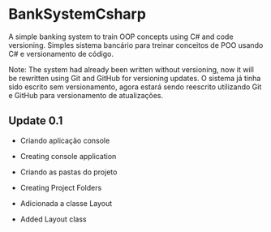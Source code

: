 # BankSystemCsharp

A simple banking system to train OOP concepts using C# and code versioning.
Simples sistema bancário para treinar conceitos de POO usando C# e versionamento de código.

Note:
The system had already been written without versioning, now it will be rewritten using Git and GitHub for versioning updates.
O sistema já tinha sido escrito sem versionamento, agora estará sendo reescrito utilizando Git e GitHub para versionamento de atualizações.

## Update 0.1

- Criando aplicação console
- Creating console application

- Criando as pastas do projeto
- Creating Project Folders

- Adicionada a classe Layout
- Added Layout class